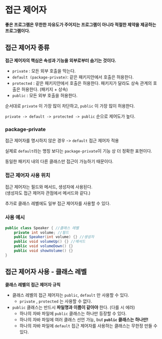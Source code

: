 # 접근 제어자

**좋은 프로그램은 무한한 자유도가 주어지는 프로그램이 아니라 적절한 제약을 제공하는 프로그램이다.**

## 접근 제어자 종류
**접근 제어자의 핵심은 속성과 기능을 외부로부터 숨기는 것이다.**

- `private` : 모든 외부 호출을 막는다.
- `default (package-private)`: 같은 패키지안에서 호출은 허용한다.
- `protected` : 같은 패키지안에서 호출은 허용한다. 패키지가 달라도 상속 관계의 호출은 허용한다. (패키지 + 상속)
- `public` : 모든 외부 호출을 허용한다.

순서대로 `private` 이 가장 많이 차단하고, `public` 이 가장 많이 허용한다. 

`private -> default -> protected -> public` 순으로 제어도가 높다.

### package-private
접근 제어자를 명시하지 않은 경우 -> `default` 접근 제어자 적용

실제로 `default`라는 명칭 보다는 `package-private`이 기능 상 더 정확한 표현이다.

동일한 패키지 내의 다른 클래스만 접근이 가능하기 때문이다.

### 접근 제어자 사용 위치
접근 제어자는 필드와 메서드, 생성자에 사용된다.  
(생성자도 접근 제어자 관점에서 메서드와 같다.)

추가로 클래스 레벨에도 일부 접근 제어자를 사용할 수 있다.

### 사용 예시

```java
public class Speaker { //클래스 레벨 
    private int volume; //필드
    public Speaker(int volume) {} //생성자
    public void volumeUp() {} //메서드 
    public void volumeDown() {} 
    public void showVolume() {}
}
```

## 접근 제어자 사용 - 클래스 레벨

**클래스 레벨의 접근 제어자 규칙**

- 클래스 레벨의 접근 제어자는 `public`, `default` 만 사용할 수 있다.
  - `private` , `protected` 는 사용할 수 없다.
- `public` 클래스는 반드시 **파일명과 이름이 같아야** 한다. (다를 시 에러)
  - 하나의 자바 파일에 `public` 클래스는 하나만 등장할 수 있다.
  - 하나의 자바 파일에 여러 클래스 선언 가능, but **`public` 클래스는 하나만!**
  - 하나의 자바 파일에 `default` 접근 제어자를 사용하는 클래스는 무한정 만들 수 있다.